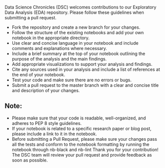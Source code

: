 Data Science Chronicles (DSC) welcomes contributions to our Exploratory Data Analysis (EDA) repository. 
Please follow these guidelines when submitting a pull request.

* Fork the repository and create a new branch for your changes.
* Follow the structure of the existing notebooks and add your own notebook in the appropriate directory.
* Use clear and concise language in your notebook and include comments and explanations where necessary.
* Include a brief summary at the top of your notebook outlining the purpose of the analysis and the main findings.
* Add appropriate visualizations to support your analysis and findings.
* Cite any sources used in your analysis and include a list of references at the end of your notebook.
* Test your code and make sure there are no errors or bugs.
* Submit a pull request to the master branch with a clear and concise title and description of your changes.
## Note:

* Please make sure that your code is readable, well-organized, and adheres to PEP 8 style guidelines.
* If your notebook is related to a specific research paper or blog post, please include a link to it in the notebook.
* Before submitting a Pull Request, please make sure your changes pass all the tests and conform to the notebook formatting by running the notebook through nb-black and nb-lint
Thank you for your contribution! The DSC team will review your pull request and provide feedback as soon as possible.
